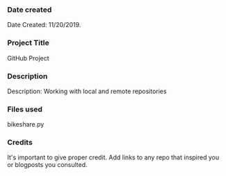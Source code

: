 ### Date created
Date Created: 11/20/2019.

### Project Title
GitHub Project

### Description
Description: Working with local and remote repositories

### Files used
bikeshare.py


### Credits
It's important to give proper credit. Add links to any repo that inspired you or blogposts you consulted.
